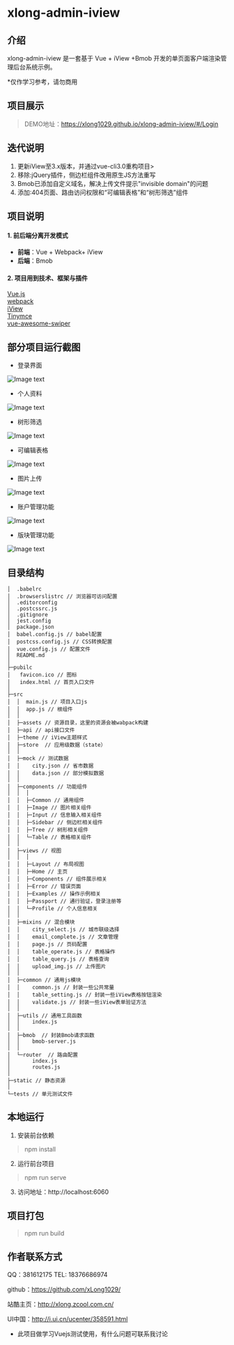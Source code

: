 # xlong-admin-iview

## 介绍

xlong-admin-iview 是一套基于 Vue + iView +Bmob 开发的单页面客户端渲染管理后台系统示例。

*仅作学习参考，请勿商用

## 项目展示

> DEMO地址：https://xlong1029.github.io/xlong-admin-iview/#/Login

## 迭代说明
1. 更新iView至3.x版本，并通过vue-cli3.0重构项目>
2. 移除:jQuery插件，侧边栏组件改用原生JS方法重写
3. Bmob已添加自定义域名，解决上传文件提示"invisible domain"的问题
4. 添加:404页面、路由访问权限和“可编辑表格”和“树形筛选”组件

## 项目说明

#### 1. 前后端分离开发模式
- **前端**：Vue + Webpack+ iView
- **后端**：Bmob

#### 2. 项目用到技术、框架与插件
[Vue.js](https://github.com/vuejs)<br/>
[webpack](https://github.com/webpack)<br/>
[iView](https://github.com/iview/iview)<br/>
[Tinymce](https://github.com/tinymce/tinymce)<br/>
[vue-awesome-swiper](https://github.com/surmon-china/vue-awesome-swiper)<br/>

## 部分项目运行截图
* 登录界面

![Image text](static/images/screen-1.gif)

* 个人资料

![Image text](static/images/screen-2.gif)

* 树形筛选

![Image text](static/images/screen-3.gif)

* 可编辑表格

![Image text](static/images/screen-4.gif)

* 图片上传

![Image text](static/images/screen-5.gif)

* 账户管理功能

![Image text](static/images/screen-6.gif)

* 版块管理功能

![Image text](static/images/screen-7.gif)

## 目录结构

```
│  .babelrc
│  .browserslistrc // 浏览器可访问配置
│  .editorconfig
│  .postcssrc.js
│  .gitignore
│  jest.config
│  package.json
│  babel.config.js // babel配置
│  postcss.config.js // CSS转换配置
│  vue.config.js // 配置文件
│  README.md
│
├─pubilc
│   favicon.ico // 图标
│   index.html // 首页入口文件
│
├─src
│  │  main.js // 项目入口js
│  │  app.js // 根组件
│  │
│  ├─assets // 资源目录，这里的资源会被wabpack构建
│  ├─api // api接口文件
│  ├─theme // iView主题样式
│  ├─store  // 应用级数据（state）
│  │
│  ├─mock // 测试数据
│  │    city.json // 省市数据
│  │    data.json // 部分模拟数据
│  │
│  ├─components // 功能组件
│  │  │
│  │  ├─Common // 通用组件
│  │  ├─Image // 图片相关组件
│  │  ├─Input // 信息输入相关组件
│  │  ├─Sidebar // 侧边栏相关组件
│  │  ├─Tree // 树形相关组件
│  │  └─Table // 表格相关组件
│  │
│  ├─views // 视图
│  │  │
│  │  ├─Layout // 布局视图
│  │  ├─Home // 主页
│  │  ├─Components // 组件展示相关
│  │  ├─Error // 错误页面
│  │  ├─Examples // 操作示例相关
│  │  ├─Passport // 通行验证，登录注册等
│  │  └─Profile // 个人信息相关
│  │
│  ├─mixins // 混合模块
│  │    city_select.js // 城市联级选择
│  │    email_complete.js // 文章管理
│  │    page.js // 页码配置
│  │    table_operate.js // 表格操作
│  │    table_query.js // 表格查询
│  │    upload_img.js // 上传图片
│  │
│  ├─common // 通用js模块
│  │    common.js // 封装一些公共常量
│  │    table_setting.js // 封装一些iView表格按钮渲染
│  │    validate.js // 封装一些iView表单验证方法
│  │
│  ├─utils // 通用工具函数
│  │    index.js
│  │
│  ├─bmob  // 封装Bmob请求函数
│  │    bmob-server.js
│  │
│  └─router  // 路由配置
│       index.js
│       routes.js
│
├─static // 静态资源
│
└─tests // 单元测试文件
```

## 本地运行
1. 安装前台依赖
> npm install
2. 运行前台项目
> npm run serve
3. 访问地址：http://localhost:6060

## 项目打包
> npm run build

## 作者联系方式

QQ：381612175
TEL: 18376686974

github：https://github.com/xLong1029/

站酷主页：http://xlong.zcool.com.cn/

UI中国：http://i.ui.cn/ucenter/358591.html

* 此项目做学习Vuejs测试使用，有什么问题可联系我讨论
